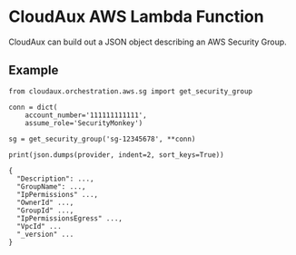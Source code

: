 # CloudAux AWS Lambda Function

CloudAux can build out a JSON object describing an AWS Security Group.

## Example

    from cloudaux.orchestration.aws.sg import get_security_group

    conn = dict(
        account_number='111111111111',
        assume_role='SecurityMonkey')

    sg = get_security_group('sg-12345678', **conn)
    
    print(json.dumps(provider, indent=2, sort_keys=True))

    {
      "Description": ...,
      "GroupName": ...,
      "IpPermissions" ...,
      "OwnerId" ...,
      "GroupId" ...,
      "IpPermissionsEgress" ...,
      "VpcId" ...
      "_version" ...
    }
